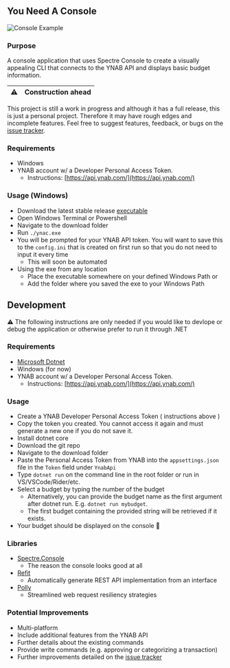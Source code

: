 ## You Need A Console

![Console Example](https://raw.githubusercontent.com/mbrajk/ynac/main/res/ynac-output.png "console example")

### Purpose

A console application that uses Spectre Console to create a visually appealing CLI that connects to the YNAB API and displays basic budget information.


| :warning: | Construction ahead |
|---------------|--------------------|

This project is still a work in progress and although it has a full release, this is just a personal project. Therefore it may have rough edges and incomplete features.
Feel free to suggest features, feedback, or bugs on the [issue tracker](https://github.com/mbrajk/ynac/issues).

### Requirements
- Windows 
- YNAB account w/ a Developer Personal Access Token.
  - Instructions: [https://api.ynab.com/](https://api.ynab.com/)

### Usage (Windows)
- Download the latest stable release [executable](https://github.com/mbrajk/ynac/releases)
- Open Windows Terminal or Powershell
- Navigate to the download folder
- Run `./ynac.exe`
- You will be prompted for your YNAB API token. You will want to save this to the `config.ini` that is created on first run so that you do not need to input it every time
  - This will soon be automated
- Using the exe from any location
  - Place the executable somewhere on your defined Windows Path or
  - Add the folder where you saved the exe to your Windows Path

## Development
:warning: The following instructions are only needed if you would like to devlope or debug the application or otherwise prefer to run it through .NET

### Requirements
- [Microsoft Dotnet](https://dotnet.microsoft.com/en-us/)
- Windows (for now)
- YNAB account w/ a Developer Personal Access Token.
  - Instructions: [https://api.ynab.com/](https://api.ynab.com/)

### Usage
- Create a YNAB Developer Personal Access Token ( instructions above )
- Copy the token you created. You cannot access it again and must generate a new one if you do not save it.
- Install dotnet core
- Download the git repo
- Navigate to the download folder
- Paste the Personal Access Token from YNAB into the `appsettings.json` file in the `Token` field under `YnabApi`
- Type `dotnet run` on the command line in the root folder or run in VS/VSCode/Rider/etc.
- Select a budget by typing the number of the budget
  - Alternatively, you can provide the budget name as the first argument after dotnet run. E.g. `dotnet run mybudget`.
  - The first budget containing the provided string will be retrieved if it exists.
- Your budget should be displayed on the console 🥳

### Libraries
- [Spectre.Console](https://spectreconsole.net/)
  - The reason the console looks good at all
- [Refit](https://github.com/reactiveui/refit)
  - Automatically generate REST API implementation from an interface
- [Polly](https://github.com/App-vNext/Polly)
  - Streamlined web request resiliency strategies

### Potential Improvements
- Multi-platform
- Include additional features from the YNAB API
- Further details about the existing commands
- Provide write commands (e.g. approving or categorizing a transaction)
- Further improvements detailed on the [issue tracker](https://github.com/mbrajk/ynac/releases)